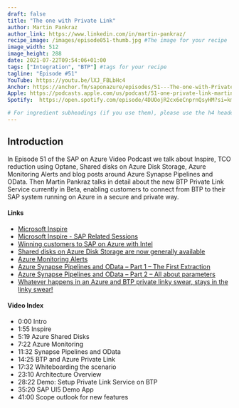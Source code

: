 ```yaml
---
draft: false
title: "The one with Private Link"
author: Martin Pankraz
author_link: https://www.linkedin.com/in/martin-pankraz/
recipe_image: /images/episode051-thumb.jpg #The image for your recipe
image_width: 512
image_height: 288
date: 2021-07-22T09:54:06+01:00
tags: ["Integration", "BTP"] #tags for your recipe
tagline: "Episode #51"
YouTube: https://youtu.be/lXJ_FBLbHc4
Anchor: https://anchor.fm/saponazure/episodes/51---The-one-with-Private-Link-Martin-Pankraz--SAP-on-Azure-Video-Podcast-e14snhh
Apple: https://podcasts.apple.com/us/podcast/51-one-private-link-martin-pankraz-sap-on-azure-video/id1531372929?i=1000529781189
Spotify:  https://open.spotify.com/episode/4DUOojR2cx6eCnprnQsyHM?si=kmjfaX4nTh6tXHMz3n1f7Q&dl_branch=1

# For ingredient subheadings (if you use them), please use the h4 header.  For print view I have those elements targeted
---
```



## Introduction

In Episode 51 of the SAP on Azure Video Podcast we talk about Inspire, TCO reduction using Optane, Shared disks on Azure Disk Storage, Azure Monitoring Alerts and blog posts around Azure Synapse Pipelines and OData. Then Martin Pankraz talks in detail about the new BTP Private Link Service currently in Beta, enabling customers to connect from BTP to their SAP system running on Azure in a secure and private way.

#### Links

- [Microsoft Inspire](https://myinspire.microsoft.com/home)
- [Microsoft Inspire - SAP Related Sessions](https://myinspire.microsoft.com/sessions?q=SAP&s=%257B%2522name%2522%253A%2522translate.refine.label.sort.relevance%2522%252C%2522type%2522%253A0%257D&t=%257B%2522from%2522%253A%25222021-07-14T00%253A00%253A00%252B02%253A00%2522%252C%2522to%2522%253A%25222021-07-16T23%253A59%253A00%252B02%253A00%2522%257D)
- [Winning customers to SAP on Azure with Intel](https://myinspire.microsoft.com/sessions/9311f97d-50ca-4468-a92b-e668d0885371?source=sessions)
- [Shared disks on Azure Disk Storage are now generally available](https://azure.microsoft.com/en-us/updates/shared-disks-on-azure-disk-storage-is-now-generally-available-on-all-premium-ssds-and-standard-ssds/)
- [Azure Monitoring Alerts](https://techcommunity.microsoft.com/t5/running-sap-applications-on-the/new-features-in-ams-alerts-data-size-for-sap-hana-ha-cluster/ba-p/2550708)
- [Azure Synapse Pipelines and OData – Part 1 – The First Extraction](https://blogs.sap.com/2021/07/15/azure-synapse-pipelines-and-odata-part-1-the-first-extraction)
- [Azure Synapse Pipelines and OData – Part 2 – All about parameters](https://blogs.sap.com/2021/07/22/azure-synapse-pipelines-and-odata-part-2-all-about-parameters/)
- [Whatever happens in an Azure and BTP private linky swear, stays in the linky swear!](https://blogs.sap.com/2021/07/02/whatever-happens-in-an-azure-and-btp-private-linky-swear-stays-in-the-linky-swear/)


#### Video Index

- 0:00 Intro
- 1:55 Inspire
- 5:19 Azure Shared Disks
- 7:22 Azure Monitoring
- 11:32 Synapse Pipelines and OData
- 14:25 BTP and Azure Private Link
- 17:32 Whiteboarding the scenario
- 23:10 Architecture Overview
- 28:22 Demo: Setup Private Link Service on BTP
- 35:20 SAP UI5 Demo App
- 41:00 Scope outlook for new features 
